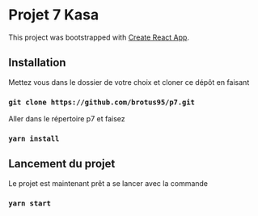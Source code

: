 # Projet 7 Kasa

This project was bootstrapped with [Create React App](https://github.com/facebook/create-react-app).

## Installation

Mettez vous dans le dossier de votre choix et cloner ce dépôt en faisant

### `git clone https://github.com/brotus95/p7.git`

Aller dans le répertoire p7 et faisez

### `yarn install`

## Lancement du projet

Le projet est maintenant prêt a se lancer avec la commande

### `yarn start`
